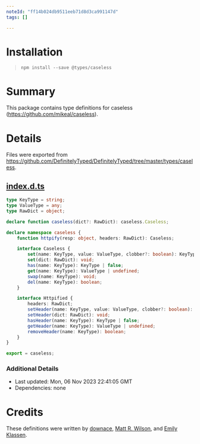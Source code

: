 ```yaml
---
noteId: "ff14b024db9511eeb71d8d3ca991147d"
tags: []

---
```


# Installation
> `npm install --save @types/caseless`

# Summary
This package contains type definitions for caseless (https://github.com/mikeal/caseless).

# Details
Files were exported from https://github.com/DefinitelyTyped/DefinitelyTyped/tree/master/types/caseless.
## [index.d.ts](https://github.com/DefinitelyTyped/DefinitelyTyped/tree/master/types/caseless/index.d.ts)
````ts
type KeyType = string;
type ValueType = any;
type RawDict = object;

declare function caseless(dict?: RawDict): caseless.Caseless;

declare namespace caseless {
    function httpify(resp: object, headers: RawDict): Caseless;

    interface Caseless {
        set(name: KeyType, value: ValueType, clobber?: boolean): KeyType | false;
        set(dict: RawDict): void;
        has(name: KeyType): KeyType | false;
        get(name: KeyType): ValueType | undefined;
        swap(name: KeyType): void;
        del(name: KeyType): boolean;
    }

    interface Httpified {
        headers: RawDict;
        setHeader(name: KeyType, value: ValueType, clobber?: boolean): KeyType | false;
        setHeader(dict: RawDict): void;
        hasHeader(name: KeyType): KeyType | false;
        getHeader(name: KeyType): ValueType | undefined;
        removeHeader(name: KeyType): boolean;
    }
}

export = caseless;

````

### Additional Details
 * Last updated: Mon, 06 Nov 2023 22:41:05 GMT
 * Dependencies: none

# Credits
These definitions were written by [downace](https://github.com/downace), [Matt R. Wilson](https://github.com/mastermatt), and [Emily Klassen](https://github.com/forivall).
